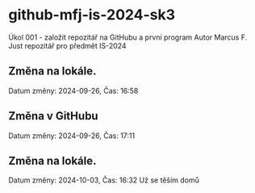# github-mfj-is-2024-sk3
Úkol 001 - založit repozitář na GitHubu a první program
Autor Marcus F. Just repozitář pro předmět IS-2024

## Změna na lokále.
Datum změny: 2024-09-26, Čas: 16:58

## Změna v GitHubu
Datum změny: 2024-09-26, Čas: 17:11

## Změna na lokále.
Datum změny: 2024-10-03, Čas: 16:32
Už se těším domů